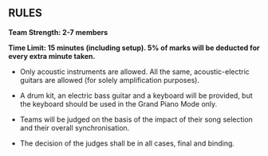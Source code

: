 <!-- TITLE: Pearl Jam -->
<!-- SUBTITLE: Acoustic Band Competition -->

## RULES 

**Team Strength: 2-7 members**

**Time Limit: 15 minutes (including setup). 5% of marks will be deducted for every extra minute taken.**

- Only acoustic instruments are allowed. All the same, acoustic-electric guitars are allowed (for solely amplification purposes).

- A drum kit, an electric bass guitar and a keyboard will be provided, but the keyboard should be used in the Grand Piano Mode only.

- Teams will be judged on the basis of the impact of their song selection and their overall synchronisation.

- The decision of the judges shall be in all cases, final and binding.